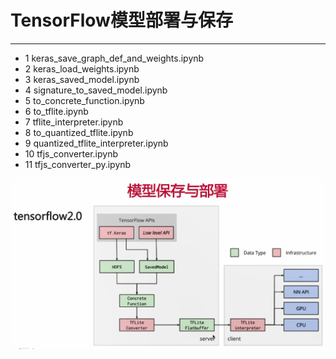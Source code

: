 # TensorFlow模型部署与保存  
***
- 1 keras\_save\_graph\_def\_and\_weights.ipynb  
- 2 keras\_load\_weights.ipynb  
- 3 keras\_saved\_model.ipynb  
- 4 signature\_to\_saved\_model.ipynb  
- 5 to\_concrete\_function.ipynb  
- 6 to\_tflite.ipynb  
- 7 tflite\_interpreter.ipynb  
- 8 to\_quantized\_tflite.ipynb
- 9 quantized\_tflite\_interpreter.ipynb  
- 10 tfjs\_converter.ipynb  
- 11 tfjs\_converter\_py.ipynb  

![../images/tfdeploy1.png](../images/tfdeploy1.png)
